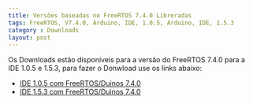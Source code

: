 ```yaml
---
title: Versões baseadas no FreeRTOS 7.4.0 Libreradas
tags: FreeRTOS, V7.4.0, Arduino, IDE, 1.0.5, Arduino, IDE, 1.5.3
category : Downloads
layout: post 
---
```


Os Downloads estão disponíveis para a versão do FreeRTOS 7.4.0 para a IDE 1.0.5 e 1.5.3, para fazer o Donwload
use os links abaixo:

* [IDE 1.0.5 com FreeRTOS/Duinos 7.4.0](/download/arduino-0105-duinos+freertos0740-macosx.zip)
* [IDE 1.5.3 com FreeRTOS/Duinos 7.4.0](/download/arduino-1.5.3-duinos+freertos7.4.0-macosx.zip)